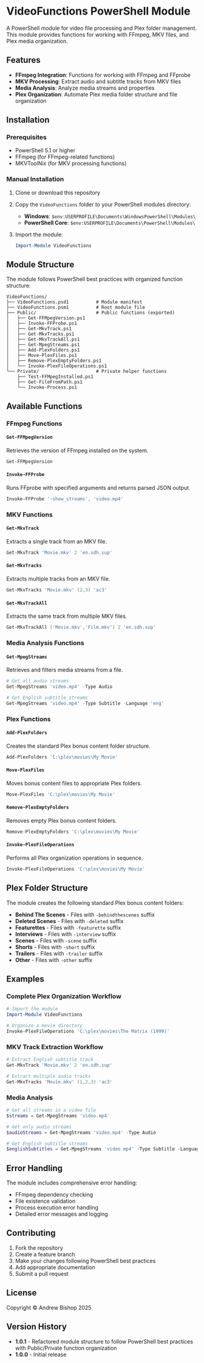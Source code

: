 # VideoFunctions PowerShell Module

A PowerShell module for video file processing and Plex folder management. This module provides functions for working with FFmpeg, MKV files, and Plex media organization.

## Features

- **FFmpeg Integration**: Functions for working with FFmpeg and FFprobe
- **MKV Processing**: Extract audio and subtitle tracks from MKV files
- **Media Analysis**: Analyze media streams and properties
- **Plex Organization**: Automate Plex media folder structure and file organization

## Installation

### Prerequisites

- PowerShell 5.1 or higher
- FFmpeg (for FFmpeg-related functions)
- MKVToolNix (for MKV processing functions)

### Manual Installation

1. Clone or download this repository
2. Copy the `VideoFunctions` folder to your PowerShell modules directory:
   - **Windows**: `$env:USERPROFILE\Documents\WindowsPowerShell\Modules\`
   - **PowerShell Core**: `$env:USERPROFILE\Documents\PowerShell\Modules\`

3. Import the module:
   ```powershell
   Import-Module VideoFunctions
   ```

## Module Structure

The module follows PowerShell best practices with organized function structure:

```
VideoFunctions/
├── VideoFunctions.psd1          # Module manifest
├── VideoFunctions.psm1          # Root module file
├── Public/                      # Public functions (exported)
│   ├── Get-FFMpegVersion.ps1
│   ├── Invoke-FFProbe.ps1
│   ├── Get-MkvTrack.ps1
│   ├── Get-MkvTracks.ps1
│   ├── Get-MkvTrackAll.ps1
│   ├── Get-MpegStreams.ps1
│   ├── Add-PlexFolders.ps1
│   ├── Move-PlexFiles.ps1
│   ├── Remove-PlexEmptyFolders.ps1
│   └── Invoke-PlexFileOperations.ps1
└── Private/                     # Private helper functions
    ├── Test-FFMpegInstalled.ps1
    ├── Get-FileFromPath.ps1
    └── Invoke-Process.ps1
```

## Available Functions

### FFmpeg Functions

#### `Get-FFMpegVersion`
Retrieves the version of FFmpeg installed on the system.

```powershell
Get-FFMpegVersion
```

#### `Invoke-FFProbe`
Runs FFprobe with specified arguments and returns parsed JSON output.

```powershell
Invoke-FFProbe '-show_streams', 'video.mp4'
```

### MKV Functions

#### `Get-MkvTrack`
Extracts a single track from an MKV file.

```powershell
Get-MkvTrack 'Movie.mkv' 2 'en.sdh.sup'
```

#### `Get-MkvTracks`
Extracts multiple tracks from an MKV file.

```powershell
Get-MkvTracks 'Movie.mkv' (2,3) 'ac3'
```

#### `Get-MkvTrackAll`
Extracts the same track from multiple MKV files.

```powershell
Get-MkvTrackAll ('Movie.mkv','Film.mkv') 2 'en.sdh.sup'
```

### Media Analysis Functions

#### `Get-MpegStreams`
Retrieves and filters media streams from a file.

```powershell
# Get all audio streams
Get-MpegStreams 'video.mp4' -Type Audio

# Get English subtitle streams
Get-MpegStreams 'video.mp4' -Type Subtitle -Language 'eng'
```

### Plex Functions

#### `Add-PlexFolders`
Creates the standard Plex bonus content folder structure.

```powershell
Add-PlexFolders 'C:\plex\movies\My Movie'
```

#### `Move-PlexFiles`
Moves bonus content files to appropriate Plex folders.

```powershell
Move-PlexFiles 'C:\plex\movies\My Movie'
```

#### `Remove-PlexEmptyFolders`
Removes empty Plex bonus content folders.

```powershell
Remove-PlexEmptyFolders 'C:\plex\movies\My Movie'
```

#### `Invoke-PlexFileOperations`
Performs all Plex organization operations in sequence.

```powershell
Invoke-PlexFileOperations 'C:\plex\movies\My Movie'
```

## Plex Folder Structure

The module creates the following standard Plex bonus content folders:

- **Behind The Scenes** - Files with `-behindthescenes` suffix
- **Deleted Scenes** - Files with `-deleted` suffix
- **Featurettes** - Files with `-featurette` suffix
- **Interviews** - Files with `-interview` suffix
- **Scenes** - Files with `-scene` suffix
- **Shorts** - Files with `-short` suffix
- **Trailers** - Files with `-trailer` suffix
- **Other** - Files with `-other` suffix

## Examples

### Complete Plex Organization Workflow

```powershell
# Import the module
Import-Module VideoFunctions

# Organize a movie directory
Invoke-PlexFileOperations 'C:\plex\movies\The Matrix (1999)'
```

### MKV Track Extraction Workflow

```powershell
# Extract English subtitle track
Get-MkvTrack 'Movie.mkv' 2 'en.sdh.sup'

# Extract multiple audio tracks
Get-MkvTracks 'Movie.mkv' (1,2,3) 'ac3'
```

### Media Analysis

```powershell
# Get all streams in a video file
$streams = Get-MpegStreams 'video.mp4'

# Get only audio streams
$audioStreams = Get-MpegStreams 'video.mp4' -Type Audio

# Get English subtitle streams
$englishSubtitles = Get-MpegStreams 'video.mp4' -Type Subtitle -Language 'eng'
```

## Error Handling

The module includes comprehensive error handling:

- FFmpeg dependency checking
- File existence validation
- Process execution error handling
- Detailed error messages and logging

## Contributing

1. Fork the repository
2. Create a feature branch
3. Make your changes following PowerShell best practices
4. Add appropriate documentation
5. Submit a pull request

## License

Copyright © Andrew Bishop 2025

## Version History

- **1.0.1** - Refactored module structure to follow PowerShell best practices with Public/Private function organization
- **1.0.0** - Initial release